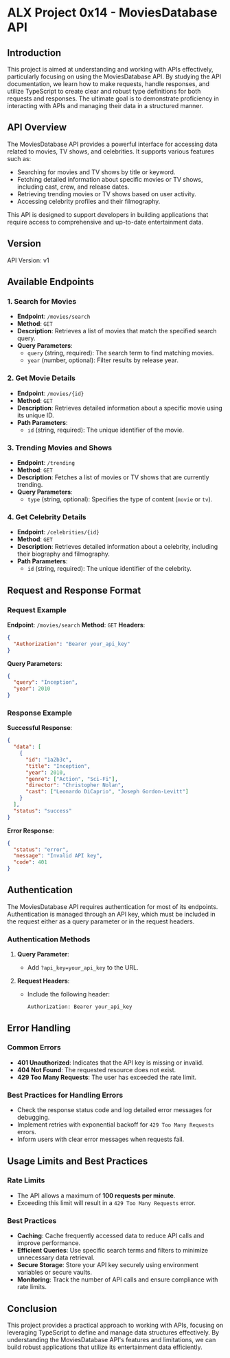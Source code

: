 # ALX Project 0x14 - MoviesDatabase API

## Introduction
This project is aimed at understanding and working with APIs effectively, particularly focusing on using the MoviesDatabase API. By studying the API documentation, we learn how to make requests, handle responses, and utilize TypeScript to create clear and robust type definitions for both requests and responses. The ultimate goal is to demonstrate proficiency in interacting with APIs and managing their data in a structured manner.

## API Overview
The MoviesDatabase API provides a powerful interface for accessing data related to movies, TV shows, and celebrities. It supports various features such as:
- Searching for movies and TV shows by title or keyword.
- Fetching detailed information about specific movies or TV shows, including cast, crew, and release dates.
- Retrieving trending movies or TV shows based on user activity.
- Accessing celebrity profiles and their filmography.

This API is designed to support developers in building applications that require access to comprehensive and up-to-date entertainment data.

## Version
API Version: v1

## Available Endpoints
### 1. **Search for Movies**
- **Endpoint**: `/movies/search`
- **Method**: `GET`
- **Description**: Retrieves a list of movies that match the specified search query.
- **Query Parameters**:
  - `query` (string, required): The search term to find matching movies.
  - `year` (number, optional): Filter results by release year.
  
### 2. **Get Movie Details**
- **Endpoint**: `/movies/{id}`
- **Method**: `GET`
- **Description**: Retrieves detailed information about a specific movie using its unique ID.
- **Path Parameters**:
  - `id` (string, required): The unique identifier of the movie.

### 3. **Trending Movies and Shows**
- **Endpoint**: `/trending`
- **Method**: `GET`
- **Description**: Fetches a list of movies or TV shows that are currently trending.
- **Query Parameters**:
  - `type` (string, optional): Specifies the type of content (`movie` or `tv`).

### 4. **Get Celebrity Details**
- **Endpoint**: `/celebrities/{id}`
- **Method**: `GET`
- **Description**: Retrieves detailed information about a celebrity, including their biography and filmography.
- **Path Parameters**:
  - `id` (string, required): The unique identifier of the celebrity.

## Request and Response Format

### Request Example
**Endpoint**: `/movies/search`
**Method**: `GET`
**Headers**:
```json
{
  "Authorization": "Bearer your_api_key"
}
```
**Query Parameters**:
```json
{
  "query": "Inception",
  "year": 2010
}
```

### Response Example
**Successful Response**:
```json
{
  "data": [
    {
      "id": "1a2b3c",
      "title": "Inception",
      "year": 2010,
      "genre": ["Action", "Sci-Fi"],
      "director": "Christopher Nolan",
      "cast": ["Leonardo DiCaprio", "Joseph Gordon-Levitt"]
    }
  ],
  "status": "success"
}
```

**Error Response**:
```json
{
  "status": "error",
  "message": "Invalid API key",
  "code": 401
}
```

## Authentication
The MoviesDatabase API requires authentication for most of its endpoints. Authentication is managed through an API key, which must be included in the request either as a query parameter or in the request headers.

### Authentication Methods
1. **Query Parameter**:
   - Add `?api_key=your_api_key` to the URL.
   
2. **Request Headers**:
   - Include the following header:
     ```
     Authorization: Bearer your_api_key
     ```

## Error Handling
### Common Errors
- **401 Unauthorized**: Indicates that the API key is missing or invalid.
- **404 Not Found**: The requested resource does not exist.
- **429 Too Many Requests**: The user has exceeded the rate limit.

### Best Practices for Handling Errors
- Check the response status code and log detailed error messages for debugging.
- Implement retries with exponential backoff for `429 Too Many Requests` errors.
- Inform users with clear error messages when requests fail.

## Usage Limits and Best Practices
### Rate Limits
- The API allows a maximum of **100 requests per minute**.
- Exceeding this limit will result in a `429 Too Many Requests` error.

### Best Practices
- **Caching**: Cache frequently accessed data to reduce API calls and improve performance.
- **Efficient Queries**: Use specific search terms and filters to minimize unnecessary data retrieval.
- **Secure Storage**: Store your API key securely using environment variables or secure vaults.
- **Monitoring**: Track the number of API calls and ensure compliance with rate limits.

## Conclusion
This project provides a practical approach to working with APIs, focusing on leveraging TypeScript to define and manage data structures effectively. By understanding the MoviesDatabase API's features and limitations, we can build robust applications that utilize its entertainment data efficiently.
